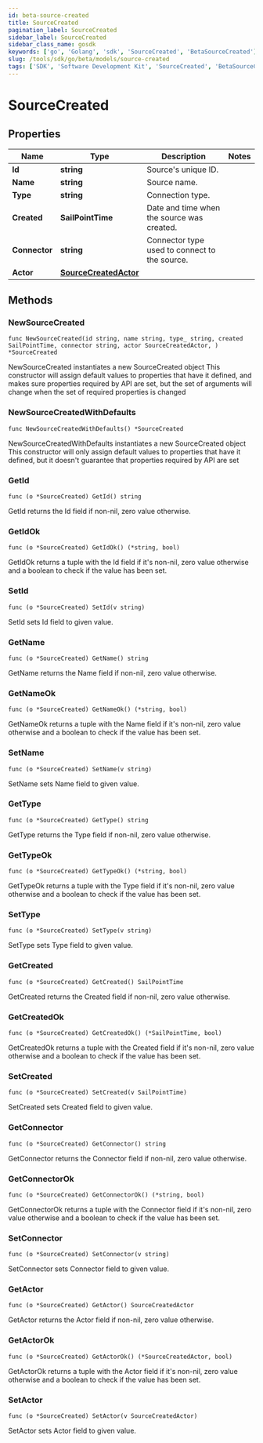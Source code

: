 ```yaml
---
id: beta-source-created
title: SourceCreated
pagination_label: SourceCreated
sidebar_label: SourceCreated
sidebar_class_name: gosdk
keywords: ['go', 'Golang', 'sdk', 'SourceCreated', 'BetaSourceCreated']
slug: /tools/sdk/go/beta/models/source-created
tags: ['SDK', 'Software Development Kit', 'SourceCreated', 'BetaSourceCreated']
---
```


# SourceCreated

## Properties

| Name | Type | Description | Notes |
| --- | --- | --- | --- |
| **Id** | **string** | Source's unique ID. |
| **Name** | **string** | Source name. |
| **Type** | **string** | Connection type. |
| **Created** | **SailPointTime** | Date and time when the source was created. |
| **Connector** | **string** | Connector type used to connect to the source. |
| **Actor** | [**SourceCreatedActor**](source-created-actor) |  |

## Methods

### NewSourceCreated

`func NewSourceCreated(id string, name string, type_ string, created SailPointTime, connector string, actor SourceCreatedActor, ) *SourceCreated`

NewSourceCreated instantiates a new SourceCreated object This constructor will assign default values to properties that have it defined, and makes sure properties required by API are set, but the set of arguments will change when the set of required properties is changed

### NewSourceCreatedWithDefaults

`func NewSourceCreatedWithDefaults() *SourceCreated`

NewSourceCreatedWithDefaults instantiates a new SourceCreated object This constructor will only assign default values to properties that have it defined, but it doesn't guarantee that properties required by API are set

### GetId

`func (o *SourceCreated) GetId() string`

GetId returns the Id field if non-nil, zero value otherwise.

### GetIdOk

`func (o *SourceCreated) GetIdOk() (*string, bool)`

GetIdOk returns a tuple with the Id field if it's non-nil, zero value otherwise and a boolean to check if the value has been set.

### SetId

`func (o *SourceCreated) SetId(v string)`

SetId sets Id field to given value.

### GetName

`func (o *SourceCreated) GetName() string`

GetName returns the Name field if non-nil, zero value otherwise.

### GetNameOk

`func (o *SourceCreated) GetNameOk() (*string, bool)`

GetNameOk returns a tuple with the Name field if it's non-nil, zero value otherwise and a boolean to check if the value has been set.

### SetName

`func (o *SourceCreated) SetName(v string)`

SetName sets Name field to given value.

### GetType

`func (o *SourceCreated) GetType() string`

GetType returns the Type field if non-nil, zero value otherwise.

### GetTypeOk

`func (o *SourceCreated) GetTypeOk() (*string, bool)`

GetTypeOk returns a tuple with the Type field if it's non-nil, zero value otherwise and a boolean to check if the value has been set.

### SetType

`func (o *SourceCreated) SetType(v string)`

SetType sets Type field to given value.

### GetCreated

`func (o *SourceCreated) GetCreated() SailPointTime`

GetCreated returns the Created field if non-nil, zero value otherwise.

### GetCreatedOk

`func (o *SourceCreated) GetCreatedOk() (*SailPointTime, bool)`

GetCreatedOk returns a tuple with the Created field if it's non-nil, zero value otherwise and a boolean to check if the value has been set.

### SetCreated

`func (o *SourceCreated) SetCreated(v SailPointTime)`

SetCreated sets Created field to given value.

### GetConnector

`func (o *SourceCreated) GetConnector() string`

GetConnector returns the Connector field if non-nil, zero value otherwise.

### GetConnectorOk

`func (o *SourceCreated) GetConnectorOk() (*string, bool)`

GetConnectorOk returns a tuple with the Connector field if it's non-nil, zero value otherwise and a boolean to check if the value has been set.

### SetConnector

`func (o *SourceCreated) SetConnector(v string)`

SetConnector sets Connector field to given value.

### GetActor

`func (o *SourceCreated) GetActor() SourceCreatedActor`

GetActor returns the Actor field if non-nil, zero value otherwise.

### GetActorOk

`func (o *SourceCreated) GetActorOk() (*SourceCreatedActor, bool)`

GetActorOk returns a tuple with the Actor field if it's non-nil, zero value otherwise and a boolean to check if the value has been set.

### SetActor

`func (o *SourceCreated) SetActor(v SourceCreatedActor)`

SetActor sets Actor field to given value.
